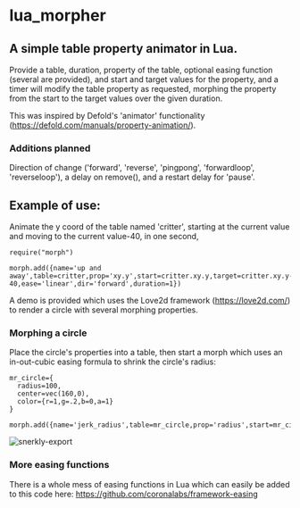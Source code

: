 # lua_morpher
## A simple table property animator in Lua.

Provide a table, duration, property of the table, optional easing function (several are provided), and start and target values for the property, and a timer will modify the table property as requested, morphing the property from the start to the target values over the given duration.

This was inspired by Defold's 'animator' functionality (https://defold.com/manuals/property-animation/).

### Additions planned
Direction of change ('forward', 'reverse', 'pingpong', 'forwardloop', 'reverseloop'), a delay on remove(), and a restart delay for 'pause'.

## **Example of use:**

Animate the y coord of the table named 'critter', starting at the current value and moving to the current value-40, in one second,

```
require("morph")

morph.add({name='up and away',table=critter,prop='xy.y',start=critter.xy.y,target=critter.xy.y-40,ease='linear',dir='forward',duration=1})
```
A demo is provided which uses the Love2d framework (https://love2d.com/) to render a circle with several morphing properties.

### Morphing a circle

Place the circle's properties into a table, then start a morph which uses an in-out-cubic easing formula to shrink the circle's radius:

```
mr_circle={
  radius=100,
  center=vec(160,0),
  color={r=1,g=.2,b=0,a=1}
}

morph.add({name='jerk_radius',table=mr_circle,prop='radius',start=mr_circle.radius,target=10,ease='in_out_cubic',dir='forward',duration=2})
```

![snerkly-export](https://github.com/mooncalf/lua_morpher/assets/3858160/0f12b27b-4b86-434a-946f-e66436d49411)


### More easing functions

There is a whole mess of easing functions in Lua which can easily be added to this code here: https://github.com/coronalabs/framework-easing



